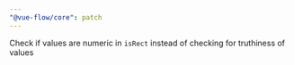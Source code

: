 ```yaml
---
"@vue-flow/core": patch
---
```


Check if values are numeric in `isRect` instead of checking for truthiness of values
